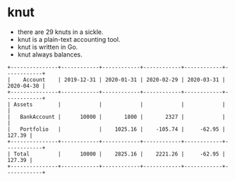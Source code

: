 # knut

- there are 29 knuts in a sickle.
- knut is a plain-text accounting tool.
- knut is written in Go.
- knut always balances.

```
+---------------+------------+------------+------------+------------+------------+ 
|    Account    | 2019-12-31 | 2020-01-31 | 2020-02-29 | 2020-03-31 | 2020-04-30 | 
+---------------+------------+------------+------------+------------+------------+ 
| Assets        |            |            |            |            |            | 
|   BankAccount |      10000 |       1800 |       2327 |            |            | 
|   Portfolio   |            |    1025.16 |    -105.74 |     -62.95 |     127.39 | 
+---------------+------------+------------+------------+------------+------------+ 
| Total         |      10000 |    2825.16 |    2221.26 |     -62.95 |     127.39 | 
+---------------+------------+------------+------------+------------+------------+ 
  ```